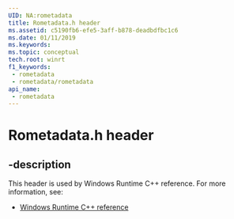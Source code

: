```yaml
---
UID: NA:rometadata
title: Rometadata.h header
ms.assetid: c5190fb6-efe5-3aff-b878-deadbdfbc1c6
ms.date: 01/11/2019
ms.keywords: 
ms.topic: conceptual
tech.root: winrt
f1_keywords:
 - rometadata
 - rometadata/rometadata
api_name:
 - rometadata
---
```


# Rometadata.h header


## -description

This header is used by Windows Runtime C++ reference. For more information, see:

- [Windows Runtime C++ reference](../_winrt/index.md)


